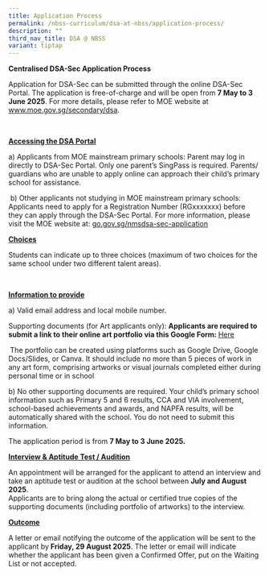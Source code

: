 ```yaml
---
title: Application Process
permalink: /nbss-curriculum/dsa-at-nbss/application-process/
description: ""
third_nav_title: DSA @ NBSS
variant: tiptap
---
```

<p><strong>Centralised DSA-Sec Application Process&nbsp;</strong>
</p>
<p>Application for DSA-Sec can be submitted through the online DSA-Sec Portal.
The application is free-of-charge and will be open from <strong>7 May to 3 June 2025</strong>.
For more details, please refer to MOE website at <a href="https://www.moe.gov.sg/secondary/dsa" rel="noopener nofollow" target="_blank">www.moe.gov.sg/secondary/dsa</a>.</p>
<p>&nbsp;</p>
<p><strong><u>Accessing the DSA Portal</u></strong>
</p>
<p>a)&nbsp;Applicants from MOE mainstream primary schools: Parent may log
in directly to DSA-Sec Portal. Only one parent’s SingPass is required.
Parents/ guardians who are unable to apply online can approach their child’s
primary school for assistance.</p>
<p>&nbsp;b)&nbsp;Other applicants not studying in MOE mainstream primary
schools: Applicants need to apply for a Registration Number (RGxxxxxxx)
before they can apply through the DSA-Sec Portal. For more information,
please visit the MOE website at: <a href="https://go.gov.sg/nmsdsa-sec-application" rel="noopener nofollow" target="_blank">go.gov.sg/nmsdsa-sec-application</a>
</p>
<p><strong><u>Choices</u></strong>
</p>
<p>Students can indicate up to three choices (maximum of two choices for
the same school under two different talent areas).</p>
<p>&nbsp;</p>
<p><strong><u>Information to provide</u></strong>
</p>
<p>a)&nbsp;Valid email address and local mobile number.</p>
<p>Supporting documents (for Art applicants only): <strong>Applicants are required to submit a link to their online art portfolio via this Google Form: </strong>
<a href="https://tinyurl.com/nbssartdsa" rel="noopener nofollow" target="_blank">Here</a>
</p>
<p><strong>&nbsp;</strong>The portfolio can be created using platforms such
as Google Drive, Google Docs/Slides, or Canva. It should include no more
than 5 pieces of work in any art form, comprising artworks or visual journals
completed either during personal time or in school</p>
<p>b)&nbsp;No other supporting documents are required. Your child’s primary
school information such as Primary 5 and 6 results, CCA and VIA involvement,
school-based achievements and awards, and NAPFA results, will be automatically
shared with the school. You do not need to submit this information.&nbsp;</p>
<p>The application period is from <strong>7 May to 3 June 2025.</strong>&nbsp;&nbsp;</p>
<p><strong><u>Interview &amp; Aptitude Test / Audition</u></strong>
</p>
<p>An appointment will be arranged for the applicant to attend an interview
and take an aptitude test or audition at the school between <strong>July and August 2025</strong>.
<br>Applicants are to bring along the actual or certified true copies of the
supporting documents (including portfolio of artworks) to the interview.</p>
<p><strong><u>Outcome</u></strong>
</p>
<p>A letter or email notifying the outcome of the application will be sent
to the applicant&nbsp;by<strong> Friday, 29 August 2025</strong>. The letter
or email will indicate whether the applicant has been given a Confirmed
Offer, put on the Waiting List or not accepted.</p>
<p>
<br>
</p>
<p></p>